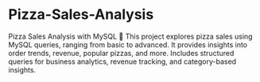 # Pizza-Sales-Analysis
Pizza Sales Analysis with MySQL 🍕 This project explores pizza sales using MySQL queries, ranging from basic to advanced. It provides insights into order trends, revenue, popular pizzas, and more. Includes structured queries for business analytics, revenue tracking, and category-based insights.
